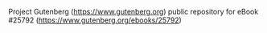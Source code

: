Project Gutenberg (https://www.gutenberg.org) public repository for eBook #25792 (https://www.gutenberg.org/ebooks/25792)
